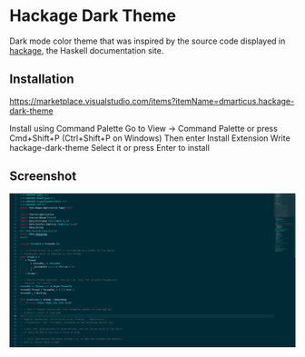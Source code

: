 # Hackage Dark Theme

Dark mode color theme that was inspired by the source code displayed in [hackage](https://hackage.haskell.org/), the Haskell documentation site.

## Installation

https://marketplace.visualstudio.com/items?itemName=dmarticus.hackage-dark-theme

Install using Command Palette
Go to View -> Command Palette or press Cmd+Shift+P (Ctrl+Shift+P on Windows)
Then enter Install Extension
Write hackage-dark-theme
Select it or press Enter to install

## Screenshot

![Example](img/example.png)